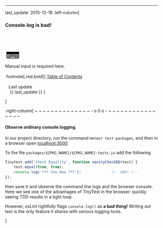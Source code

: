 ---
last_update: 2015-12-18
 .left-column[
  ### Console.log is bad!
  <br /><br /><div class='input_type_indicator'><img src='./fragments/typer.png' /><br />Manual input is required here.</div><br />
.footnote[.red.bold[] [
Table of Contents](./)
<br />
<br />&nbsp; &nbsp;Last update
<br />&nbsp; &nbsp; {{ last_update  }}
]
<!-- H -->]
.right-column[
~ ~ ~ ~ ~ ~ ~ ~ ~ ~ ~ ~ ~ ~ - o 0 o - ~ ~ ~ ~ ~ ~ ~ ~ ~ ~ ~ ~ ~ ~ ~ ~

#### Observe ordinary console logging.

In our project directory, run the command ```meteor test-packages```, and then in a browser open [localhost:3000](http://localhost:3000/)

To the file ```packages/${PKG_NAME}/${PKG_NAME}-tests.js``` add the following
```javascript
Tinytest.add('Check Equality', function sanityCheckEQ(test) {
    test.equal(true, true);
    console.log('ººº Yoo Hoo ººº');              //  ADD! <--
});
```
then save it and observe the command line logs and the browser console.  Here we see one of the advantages of TinyTest in the browser: quickly seeing TDD results in a tight loop.

However, *esLint* rightfully flags ```console.log()``` as **a bad thing!**  Writing out text is the only feature it shares with serious logging tools.

<!-- B -->]
